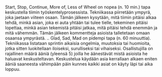 Start, Stop, Continue, More of, Less of Wheel on nopea (n. 10 min.) tapa keskustella tiimin työskentelyprosessista. Tekniikassa piirretään ympyrä, joka jaetaan viiteen osaan. Tämän jälkeen kysytään, mitä tiimin pitäisi alkaa tehdä, minkä asian, joka ei auta yhtään tai tulee tielle, tekeminen pitäisi lopettaa, minkä asian tekemistä pitäisi jatkaa, mitä pitäisi tehdä enemmän ja mitä vähemmän. Tämän jälkeen kommentteja asioista talletetaan omaan osaansa ympyrästä.
..
Glad, Sad, Mad on pidempi tapa (n. 60 minuuttia). Tekniikassa listataan sprintin aikaisia ongelmia, muutoksia tai huomioita, jotka sitten luokitellaan iloiseksi, surulliseksi tai vihaiseksi. Osallistujilla on rajallinen määrä ääniä (yleensä 5) joilla he äänestävät mistä asioista he haluavat keskusteltavan. Keskustelua käydään asia kerrallaan alkaen eniten ääniä saaneesta vähimpään päin kunnes kaikki asiat on käyty läpi tai aika loppuu.
